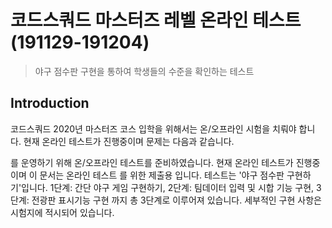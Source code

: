 # 코드스쿼드 마스터즈 레벨 온라인 테스트 (191129-191204)
> 야구 점수판 구현을 통하여 학생들의 수준을 확인하는 테스트

## Introduction
코드스쿼드 2020년 마스터즈 코스 입학을 위해서는 온/오프라인 시험을 치뤄야 합니다. 현재 온라인 테스트가 진행중이며 문제는 다음과 같습니다. 

를 운영하기 위해 온/오프라인 테스트를 준비하였습니다. 현재 온라인 테스트가 진행중이며 이 문서는 온라인 테스트 를 위한 제출용 입니다. 테스트는 '야구 점수판 구현하기'입니다. 1단계: 간단 야구 게임 구현하기, 2단계: 팀데이터 입력 및 시합 기능 구현, 3단계: 전광판 표시기능 구현 까지 총 3단계로 이루어져 있습니다. 세부적인 구현 사항은 시험지에 적시되어 있습니다.
